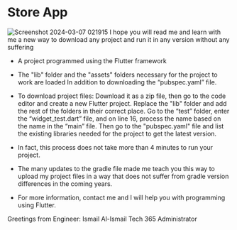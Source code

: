 # Store App
![Screenshot 2024-03-07 021915]()
I hope you will read me and learn with me a new way to download any project and run it in any version without any suffering

- A project programmed using the Flutter framework

- The "lib" folder and the "assets" folders necessary for the project to work are loaded
In addition to downloading the “pubspec.yaml” file.

- To download project files:
Download it as a zip file, then go to the code editor and create a new Flutter project.
Replace the "lib" folder and add the rest of the folders in their correct place.
Go to the “test” folder, enter the “widget_test.dart” file, and on line 16, process the name based on the name in the “main” file.
Then go to the "pubspec.yaml" file and list the existing libraries needed for the project to get the latest version.

- In fact, this process does not take more than 4 minutes to run your project.

- The many updates to the gradle file made me teach you this way to upload my project files in a way that does not suffer from gradle version differences in the coming years.

- For more information, contact me and I will help you with programming using Flutter.

Greetings from Engineer: Ismail Al-Ismail
Tech 365 Administrator
